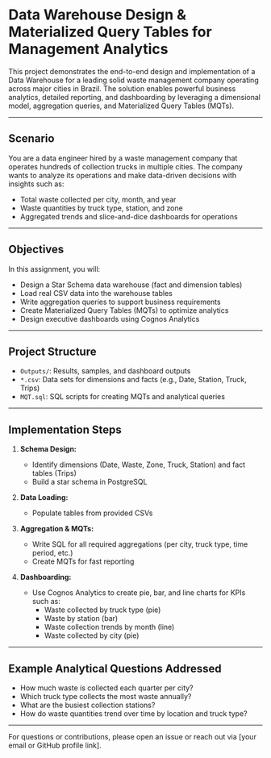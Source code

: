 # Data Warehouse Design & Materialized Query Tables for Management Analytics

This project demonstrates the end-to-end design and implementation of a Data Warehouse for a leading solid waste management company operating across major cities in Brazil. The solution enables powerful business analytics, detailed reporting, and dashboarding by leveraging a dimensional model, aggregation queries, and Materialized Query Tables (MQTs).

---

## Scenario

You are a data engineer hired by a waste management company that operates hundreds of collection trucks in multiple cities. The company wants to analyze its operations and make data-driven decisions with insights such as:

- Total waste collected per city, month, and year
- Waste quantities by truck type, station, and zone
- Aggregated trends and slice-and-dice dashboards for operations

---

## Objectives

In this assignment, you will:

- Design a Star Schema data warehouse (fact and dimension tables)
- Load real CSV data into the warehouse tables
- Write aggregation queries to support business requirements
- Create Materialized Query Tables (MQTs) to optimize analytics
- Design executive dashboards using Cognos Analytics

---

## Project Structure

- `Outputs/`: Results, samples, and dashboard outputs
- `*.csv`: Data sets for dimensions and facts (e.g., Date, Station, Truck, Trips)
- `MQT.sql`: SQL scripts for creating MQTs and analytical queries

---

## Implementation Steps

1. **Schema Design:**  
   - Identify dimensions (Date, Waste, Zone, Truck, Station) and fact tables (Trips)
   - Build a star schema in PostgreSQL

2. **Data Loading:**  
   - Populate tables from provided CSVs

3. **Aggregation & MQTs:**  
   - Write SQL for all required aggregations (per city, truck type, time period, etc.)
   - Create MQTs for fast reporting

4. **Dashboarding:**  
   - Use Cognos Analytics to create pie, bar, and line charts for KPIs such as:
     - Waste collected by truck type (pie)
     - Waste by station (bar)
     - Waste collection trends by month (line)
     - Waste collected by city (pie)

---


## Example Analytical Questions Addressed

- How much waste is collected each quarter per city?
- Which truck type collects the most waste annually?
- What are the busiest collection stations?
- How do waste quantities trend over time by location and truck type?

---


For questions or contributions, please open an issue or reach out via [your email or GitHub profile link].
